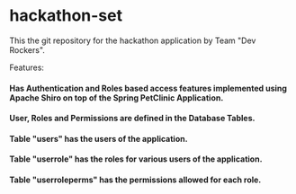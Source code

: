 # hackathon-set

This the git repository for the hackathon application by Team "Dev Rockers".

Features:

#### Has Authentication and Roles based access features implemented using Apache Shiro on top of the Spring PetClinic Application.

#### User, Roles and Permissions are defined in the Database Tables.
#### Table "users" has the users of the application.
#### Table "userrole" has the roles for various users of the application.
#### Table "userroleperms" has the permissions allowed for each role.





